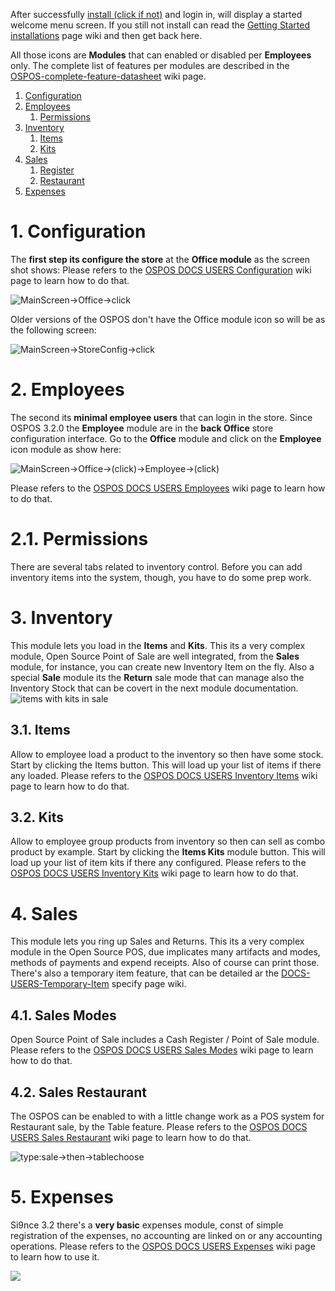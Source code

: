 After successfully [install (click if not)](DOCS-USERS-Getting-Started-installations) and login in, will display a started welcome menu screen. If you still not install can read the [Getting Started installations](DOCS-USERS-Getting-Started-installations) page wiki and then get back here.

All those icons are **Modules** that can enabled or disabled per **Employees** only. The complete list of features per modules are described in the [OSPOS-complete-feature-datasheet](OSPOS-complete-feature-datasheet#complete-list-of-features) wiki page.
1. [Configuration](#1-configuration)
2. [Employees](#2-employees)
   1. [Permissions](#21-permissions)
3. [Inventory](#3-inventory)
   1. [Items](#31-items)
   2. [Kits](#32-kits)
4. [Sales](#4-sales)
   1. [Register](#41-sales-normal)
   2. [Restaurant](#42-sales-restaurant)
5. [Expenses](#5-expenses)


# 1. Configuration

The **first step its configure the store** at the **Office module** as the screen shot shows:
Please refers to the [OSPOS DOCS USERS Configuration](DOCS-USERS-Configuration) wiki page to learn how to do that.

![MainScreen->Office->click](https://gitlab.com/webvnz/osposos/raw/master/debianOspos/screenshot-ospos-docs-1-startingmenu.png)

Older versions of the OSPOS don't have the Office module icon so will be as the following screen:

![MainScreen->StoreConfig->click](http://www.opensourceposguide.com/sites/default/files/configuration-new/welcome.jpg)

# 2. Employees

The second its **minimal employee users** that can login in the store. Since OSPOS 3.2.0 the **Employee** module are in the **back Office** store configuration interface. Go to the **Office** module and click on the **Employee** icon module as show here:

![MainScreen->Office->(click)->Employee->(click)](http://www.opensourceposguide.com/sites/default/files/employees-new/employees-tab.jpg)

Please refers to the [OSPOS DOCS USERS Employees](DOCS-USERS-Employees) wiki page to learn how to do that.

# 2.1. Permissions

There are several tabs related to inventory control.  Before you can add inventory items into the system, though, you have to do some prep work.

# 3. Inventory

This module lets you load in the **Items** and **Kits**. This its a very complex module, Open Source Point of Sale are well integrated, from the **Sales** module, for instance, you can create new Inventory Item on the fly. Also a special **Sale** module its the **Return** sale mode that can manage also the Inventory Stock that can be covert in the next module documentation.
![items with kits in sale](https://user-images.githubusercontent.com/23066623/40659853-6ca19664-631d-11e8-8a64-172e7fbaad4d.png)
## 3.1. Items

Allow to employee load a product to the inventory so then have some stock. Start by clicking the Items button. This will load up your list of items if there any loaded. Please refers to the [OSPOS DOCS USERS Inventory Items](DOCS-USERS-Inventory-Items) wiki page to learn how to do that.

## 3.2. Kits

Allow to employee group products from inventory so then can sell as combo product by example. Start by clicking the **Items Kits** module button. This will load up your list of item kits if there any configured. Please refers to the [OSPOS DOCS USERS Inventory Kits](DOCS-USERS-Inventory-Kits) wiki page to learn how to do that.

# 4. Sales

This module lets you ring up Sales and Returns. This its a very complex module in the Open Source POS, due implicates many artifacts and modes, methods of payments and expend receipts. Also of course can print those.
There's also a temporary item feature, that can be detailed ar the [DOCS-USERS-Temporary-Item](DOCS-USERS-Temporary-Item) specify page wiki.

## 4.1. Sales Modes

Open Source Point of Sale includes a Cash Register / Point of Sale module. Please refers to the [OSPOS DOCS USERS Sales Modes](DOCS-USERS-Sales-Modes) wiki page to learn how to do that.

## 4.2. Sales Restaurant

The OSPOS can be enabled to with a little change work as a POS system for Restaurant sale, by the Table feature. Please refers to the [OSPOS DOCS USERS Sales Restaurant](DOCS-USERS-Sales-Restaurant) wiki page to learn how to do that.

![type:sale->then->tablechoose](https://user-images.githubusercontent.com/38166071/38460567-fa9a8bfa-3a92-11e8-968f-b08ce70851e6.gif)

# 5. Expenses

Si9nce 3.2 there's a **very basic** expenses module, const of simple registration of the expenses, no accounting are linked on or any accounting operations. Please refers to the [OSPOS DOCS USERS Expenses](DOCS-USERS-Expenses) wiki page to learn how to use it.

![](https://user-images.githubusercontent.com/38244786/39165614-f3a5c586-47a2-11e8-8775-89dd952bd678.png)
